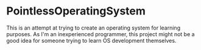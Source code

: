 # PointlessOperatingSystem
This is an attempt at trying to create an operating system for learning purposes. As I'm an inexperienced programmer, this project might not be a good idea for someone trying to learn OS development themselves.
